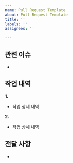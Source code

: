```yaml
---
name: Pull Request Template
about: Pull Request Template
title: ''
labels: ''
assignees: ''

---
```


## 관련 이슈
- 

## 작업 내역
**1.**
- 작업 상세 내역

**2.**
- 작업 상세 내역


## 전달 사항
- 